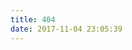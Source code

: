 ```yaml
---
title: 404
date: 2017-11-04 23:05:39
---
```



<!DOCTYPE HTML> <html> <head> <meta http-equiv="content-type" content="text/html;charset=utf-8;"/> <meta http-equiv="X-UA-Compatible" content="IE=edge,chrome=1" /> <meta name="robots" content="all" /> <meta name="robots" content="index,follow"/> </head> <body> <script type="text/javascript" src="http://www.qq.com/404/search_children.js" charset="utf-8" homePageUrl="https://juncaixinchi.github.io/Blogs/" homePageName="回到我的主页"> </script> </body> </html>